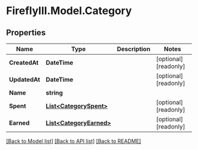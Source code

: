 # FireflyIII.Model.Category
## Properties

Name | Type | Description | Notes
------------ | ------------- | ------------- | -------------
**CreatedAt** | **DateTime** |  | [optional] [readonly] 
**UpdatedAt** | **DateTime** |  | [optional] [readonly] 
**Name** | **string** |  | 
**Spent** | [**List&lt;CategorySpent&gt;**](CategorySpent.md) |  | [optional] [readonly] 
**Earned** | [**List&lt;CategoryEarned&gt;**](CategoryEarned.md) |  | [optional] [readonly] 

[[Back to Model list]](../README.md#documentation-for-models) [[Back to API list]](../README.md#documentation-for-api-endpoints) [[Back to README]](../README.md)

